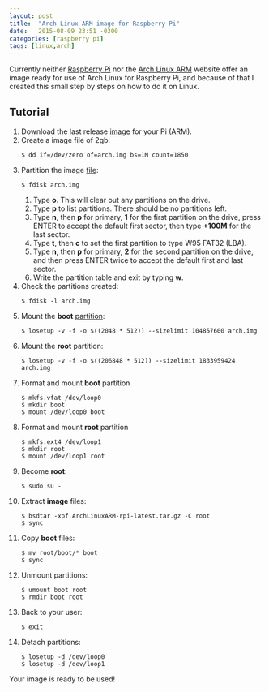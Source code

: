 ```yaml
---
layout: post
title:  "Arch Linux ARM image for Raspberry Pi"
date:   2015-08-09 23:51 -0300
categories: [raspberry pi]
tags: [linux,arch]
---
```


Currently neither [Raspberry Pi](https://www.raspberrypi.org/) nor the [Arch Linux ARM](http://archlinuxarm.org/) website offer an image ready for use of Arch Linux for Raspberry Pi, and because of that I created this small step by steps on how to do it on Linux.

## Tutorial

1.  Download the last release [image](http://archlinuxarm.org/developers/downloads) for your Pi (ARM).
1.  Create a image file of 2gb:
    ```console
    $ dd if=/dev/zero of=arch.img bs=1M count=1850
    ```
1.  Partition the image [file](http://archlinuxarm.org/platforms/armv6/raspberry-pi):
    ```console
    $ fdisk arch.img
    ```
    1.  Type **o**. This will clear out any partitions on the drive.
    1.  Type **p** to list partitions. There should be no partitions left.
    1.  Type **n**, then **p** for primary, **1** for the first partition on the drive, press ENTER to accept the default first sector, then type **+100M** for the last sector.
    1.  Type **t**, then **c** to set the first partition to type W95 FAT32 (LBA).
    1.  Type **n**, then **p** for primary, **2** for the second partition on the drive, and then press ENTER twice to accept the default first and last sector.
    1.  Write the partition table and exit by typing **w**.
1.  Check the partitions created:
    ```console
    $ fdisk -l arch.img
    ```
1.  Mount the **boot** [partition](http://unix.stackexchange.com/a/72449):
    ```console
    $ losetup -v -f -o $((2048 * 512)) --sizelimit 104857600 arch.img
    ```
1.  Mount the **root** partition:
    ```console
    $ losetup -v -f -o $((206848 * 512)) --sizelimit 1833959424 arch.img
    ```
1.  Format and mount **boot** partition
    ```console
    $ mkfs.vfat /dev/loop0
    $ mkdir boot
    $ mount /dev/loop0 boot
    ```
1.  Format and mount **root** partition
    ```console
    $ mkfs.ext4 /dev/loop1
    $ mkdir root
    $ mount /dev/loop1 root
    ```
1.  Become **root**:
    ```console
    $ sudo su -
    ```
1. Extract **image** files:
   ```console
   $ bsdtar -xpf ArchLinuxARM-rpi-latest.tar.gz -C root
   $ sync
   ```
1. Copy **boot** files:
   ```console
   $ mv root/boot/* boot
   $ sync
   ```
1. Unmount partitions:
   ```console
   $ umount boot root
   $ rmdir boot root
   ```
1. Back to your user:
   ```console
   $ exit
   ```
1. Detach partitions:
   ```console
   $ losetup -d /dev/loop0
   $ losetup -d /dev/loop1
   ```

Your image is ready to be used!
